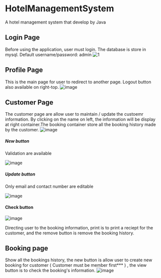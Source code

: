 # HotelManagementSystem
 A hotel management system that develop by Java

## Login Page 
Before using the application, user must login. The database is store in mysql.
Default username/password: admin
![1](https://user-images.githubusercontent.com/20253418/138300078-a90f2753-35f2-4c76-ac67-f41a3b01d722.png)

## Profile Page
This is the main page for user to redirect to another page. Logout button also available on right-top.
![image](https://user-images.githubusercontent.com/20253418/138300159-14f38174-ef90-4750-9b3e-500560c92bc7.png)

## Customer Page
The customer page are allow user to maintain / update the custoemr information. By clicking on the name on left, the information will be display at right container.The booking container store all the booking history made by the customer.
![image](https://user-images.githubusercontent.com/20253418/138300573-77aedd99-56c6-484b-b732-b7ba2a93cd0a.png)

##### New button
Validation are available

![image](https://user-images.githubusercontent.com/20253418/138300763-0acbfae6-2334-4672-924a-b46ae100cc60.png)

##### Update button
Only email and contact number are editable

![image](https://user-images.githubusercontent.com/20253418/138300912-7d57d498-0817-4b3d-b36c-d107fb0f42c6.png)

#### Check button
![image](https://user-images.githubusercontent.com/20253418/138301160-ff15c650-b133-4da3-a310-81826fc102bc.png)

Directing user to the booking information, print is to print a reciept for the customer, and the remove button is remove the booking history.

## Booking page
Show all the bookings history, the new button is allow user to create new booking for customer ( Customer must be member first*** ) , the view button is to check the booking's information. 
![image](https://user-images.githubusercontent.com/20253418/138301247-93c2c482-ff02-48af-98dc-58fece571ade.png)
